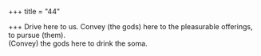 +++
title = "44"

+++
Drive here to us. Convey (the gods) here to the pleasurable offerings, to  pursue (them).  
(Convey) the gods here to drink the soma.  
